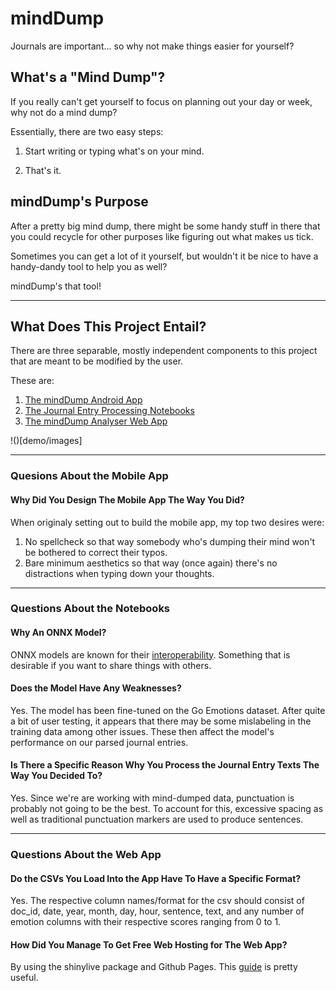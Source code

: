 # mindDump

Journals are important... so why not make things easier for yourself?

## What's a "Mind Dump"?

If you really can't get yourself to focus on planning out your day or week, 
why not do a mind dump?

Essentially, there are two easy steps:

1. Start writing or typing what's on your mind.

2. That's it.

## mindDump's Purpose

After a pretty big mind dump, there might be some handy stuff in there that you could
recycle for other purposes like figuring out what makes us tick.

Sometimes you can get a lot of it yourself, but wouldn't it be nice to have
a handy-dandy tool to help you as well?

mindDump's that tool!

---

## What Does This Project Entail?

There are three separable, mostly independent components to this project that are meant to be modified by the user.

These are:

1. [The mindDump Android App](android_app)
2. [The Journal Entry Processing Notebooks](model_notebook)
3. [The mindDump Analyser Web App](web_app)


!()[demo/images]

---

### Quesions About the Mobile App

#### Why Did You Design The Mobile App The Way You Did?

When originaly setting out to build the mobile app, my top two desires were:

1. No spellcheck so that way somebody who's dumping their mind won't be bothered to correct their typos.
2. Bare minimum aesthetics so that way (once again) there's no distractions when typing down your thoughts.

---

### Questions About the Notebooks

#### Why An ONNX Model?

ONNX models are known for their [interoperability](https://onnx.ai/index.html). Something that is desirable if you want to share things with others.

#### Does the Model Have Any Weaknesses?

Yes. The model has been fine-tuned on the Go Emotions dataset. After quite a bit of user testing, it appears that there may be some mislabeling in the training data among other issues. These then affect the model's performance on our parsed journal entries.

#### Is There a Specific Reason Why You Process the Journal Entry Texts The Way You Decided To?

Yes. Since we're are working with mind-dumped data, punctuation is probably not going to be the best. To account for this, excessive spacing as well as traditional punctuation markers are used to produce sentences.

---

### Questions About the Web App

#### Do the CSVs You Load Into the App Have To Have a Specific Format?

Yes. The respective column names/format for the csv should consist of doc_id, date, year, month, day, hour, sentence, text, and any number of emotion columns with their respective scores ranging from 0 to 1.

#### How Did You Manage To Get Free Web Hosting for The Web App?

By using the shinylive package and Github Pages. This [guide](https://github.com/RamiKrispin/shinylive-r) is pretty useful.

